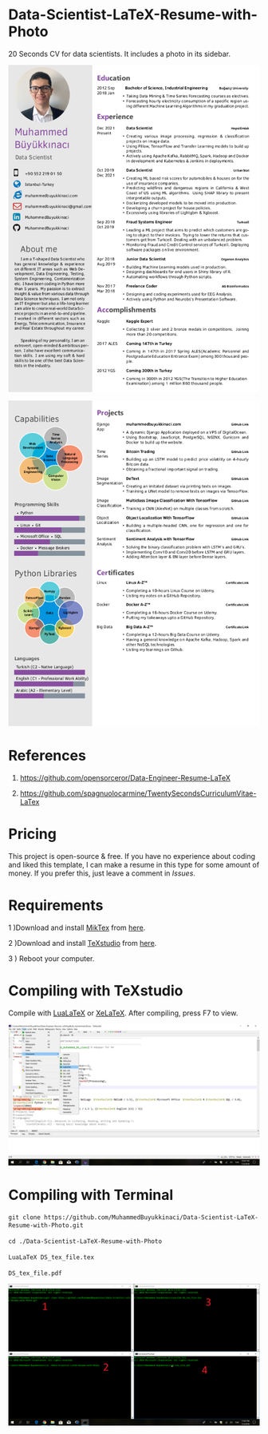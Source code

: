 # Data-Scientist-LaTeX-Resume-with-Photo

20 Seconds CV for data scientists. It includes a photo in its sidebar.

![plot](./resume_with_photo_ss1.png)

![plot](./resume_with_photo_ss2.png)

# References

1) https://github.com/opensorceror/Data-Engineer-Resume-LaTeX

2) https://github.com/spagnuolocarmine/TwentySecondsCurriculumVitae-LaTex

# Pricing

This project is open-source & free. If you have no experience about coding and liked this template, I can make a resume in this type for some amount of money. If you prefer this, just leave a comment in _Issues_.

# Requirements

1 )Download and install [MikTex](https://miktex.org/) from [here](https://miktex.org/).

2 )Download and install [TeXstudio](https://www.texstudio.org/) from [here](https://www.texstudio.org/).

3 ) Reboot your computer.

# Compiling with TeXstudio

Compile with [LuaLaTeX](http://www.luatex.org/) or [XeLaTeX](https://en.wikipedia.org/wiki/XeTeX). After compiling, press F7 to view.

![alt text](https://github.com/MuhammedBuyukkinaci/Data-Scientist-LaTeX-Resume-with-Photo/blob/master/Screenshot%20(28).png) 

# Compiling with Terminal

```
git clone https://github.com/MuhammedBuyukkinaci/Data-Scientist-LaTeX-Resume-with-Photo.git

cd ./Data-Scientist-LaTeX-Resume-with-Photo

LuaLaTeX DS_tex_file.tex

DS_tex_file.pdf
```
![alt text](https://github.com/MuhammedBuyukkinaci/Data-Scientist-LaTeX-Resume-with-Photo/blob/master/4_in_1.png) 
